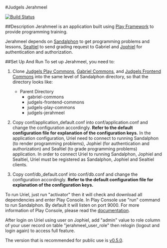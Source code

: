 #Judgels Jerahmeel

[![Build Status](https://travis-ci.org/ia-toki/judgels-jerahmeel.svg?branch=master)](https://travis-ci.org/ia-toki/judgels-jerahmeel)

##Description
Jerahmeel is an application built using [Play Framework](https://www.playframework.com/) to provide programming training.

Jerahmeel depends on [Sandalphon](https://github.com/ia-toki/judgels-sandalphon) to get programming problems and lessons, [Sealtiel](https://github.com/ia-toki/judgels-sealtiel) to send grading request to Gabriel and [Jophiel](https://github.com/ia-toki/judgels-jophiel) for authentication and authorization.

##Set Up And Run
To set up Jerahmeel, you need to:

1. Clone [Judgels Play Commons](https://github.com/ia-toki/judgels-play-commons), [Gabriel Commons](https://github.com/ia-toki/judgels-gabriel-commons), and [Judgels Frontend Commons](https://github.com/ia-toki/judgels-frontend-commons) into the same level of Sandalphon directory, so that the directory looks like:
    - Parent Directory
        - gabriel-commons
        - judgels-frontend-commons
        - judgels-play-commons
        - judgels-jerahmeel

2. Copy conf/application_default.conf into conf/application.conf and change the configuration accordingly. **Refer to the default configuration file for explanation of the configuration keys.** In the application configuration, Uriel need to connect to running Sandalphon (to render programming problems), Jophiel (for authentication and authorization) and Sealtiel (to grade programming problems) application. In order to connect Uriel to running Sandalphon, Jophiel and Sealtiel, Uriel must be registered as Sandalphon, Jophiel and Sealtiel clients.

3. Copy conf/db_default.conf into conf/db.conf and change the configuration accordingly. **Refer to the default configuration file for explanation of the configuration keys.**

To run Uriel, just run "activator" then it will check and download all dependencies and enter Play Console.
In Play Console use "run" command to run Sandalphon. By default it will listen on port 9000. For more information of Play Console, please read the [documentation](https://www.playframework.com/documentation/2.3.x/PlayConsole).

After login on Uriel using user on Jophiel, add "admin" value to role column of your user record on table "jerahmeel\_user\_role" then relogin (logout and login again) to access full feature.

The version that is recommended for public use is [v0.5.0](https://github.com/ia-toki/judgels-jerahmeel/tree/v0.5.0).

